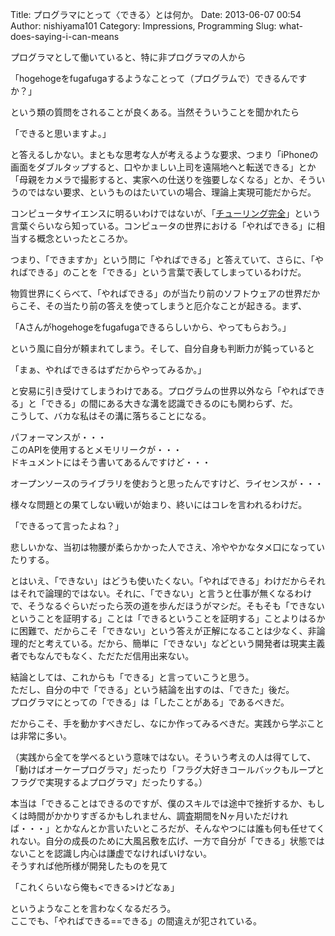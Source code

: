 Title: プログラマにとって〈できる〉とは何か。
Date: 2013-06-07 00:54
Author: nishiyama101
Category: Impressions, Programming
Slug: what-does-saying-i-can-means

プログラマとして働いていると、特に非プログラマの人から

「hogehogeをfugafugaするようなことって（プログラムで）できるんですか？」

という類の質問をされることが良くある。当然そういうことを聞かれたら

「できると思いますよ。」

と答えるしかない。まともな思考な人が考えるような要求、つまり「iPhoneの画面をダブルタップすると、口やかましい上司を遠隔地へと転送できる」とか「母親をカメラで撮影すると、実家への仕送りを強要しなくなる」とか、そういうのではない要求、というものはたいていの場合、理論上実現可能だからだ。

コンピュータサイエンスに明るいわけではないが、「[チューリング完全][]」という言葉ぐらいなら知っている。コンピュータの世界における「やればできる」に相当する概念といったところか。  

つまり、「できますか」という問に「やればできる」と答えていて、さらに、「やればできる」のことを「できる」という言葉で表してしまっているわけだ。

物質世界にくらべて、「やればできる」のが当たり前のソフトウェアの世界だからこそ、その当たり前の答えを使ってしまうと厄介なことが起きる。まず、

「Aさんがhogehogeをfugafugaできるらしいから、やってもらおう。」

という風に自分が頼まれてしまう。そして、自分自身も判断力が鈍っていると

「まぁ、やればできるはずだからやってみるか。」

と安易に引き受けてしまうわけである。プログラムの世界以外なら「やればできる」と「できる」の間にある大きな溝を認識できるのにも関わらず、だ。  
こうして、バカな私はその溝に落ちることになる。

パフォーマンスが・・・  
このAPIを使用するとメモリリークが・・・  
ドキュメントにはそう書いてあるんですけど・・・  

オープンソースのライブラリを使おうと思ったんですけど、ライセンスが・・・

様々な問題との果てしない戦いが始まり、終いにはコレを言われるわけだ。

「できるって言ったよね？」

悲しいかな、当初は物腰が柔らかかった人でさえ、冷ややかなタメ口になっていたりする。

とはいえ、「できない」はどうも使いたくない。「やればできる」わけだからそれはそれで論理的ではない。それに、「できない」と言うと仕事が無くなるわけで、そうなるぐらいだったら茨の道を歩んだほうがマシだ。そもそも「できないということを証明する」ことは「できるということを証明する」ことよりはるかに困難で、だからこそ「できない」という答えが正解になることは少なく、非論理的だと考えている。だから、簡単に「できない」などという開発者は現実主義者でもなんでもなく、ただただ信用出来ない。

結論としては、これからも「できる」と言っていこうと思う。  
ただし、自分の中で「できる」という結論を出すのは、「できた」後だ。  
プログラマにとっての「できる」は「したことがある」であるべきだ。  

だからこそ、手を動かすべきだし、なにか作ってみるべきだ。実践から学ぶことは非常に多い。  

（実践から全てを学べるという意味ではない。そういう考えの人は得てして、「動けばオーケープログラマ」だったり「フラグ大好きコールバックもループとフラグで実現するよプログラマ」だったりする。）

本当は「できることはできるのですが、僕のスキルでは途中で挫折するか、もしくは時間がかかりすぎるかもしれません、調査期間をNヶ月いただければ・・・」とかなんとか言いたいところだが、そんなやつには誰も何も任せてくれない。自分の成長のために大風呂敷を広げ、一方で自分が「できる」状態ではないことを認識し内心は謙虚でなければいけない。  
そうすれば他所様が開発したものを見て

「これくらいなら俺も\<できる\>けどなぁ」

というようなことを言わなくなるだろう。  
ここでも、「やればできる==できる」の間違えが犯されている。

  [チューリング完全]: http://ja.wikipedia.org/wiki/%E3%83%81%E3%83%A5%E3%83%BC%E3%83%AA%E3%83%B3%E3%82%B0%E5%AE%8C%E5%85%A8
    "チューリング完全"

